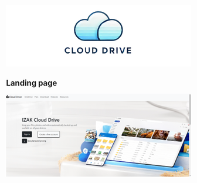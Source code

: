 <img src = https://github.com/Aaris-Kazi/cloud-drive/blob/main/git-images/cloud_drive-removebg-preview.png>

## Landing page

<img src = https://github.com/Aaris-Kazi/cloud-drive/blob/main/git-images/Screenshot%202025-01-27%20013457.png>

